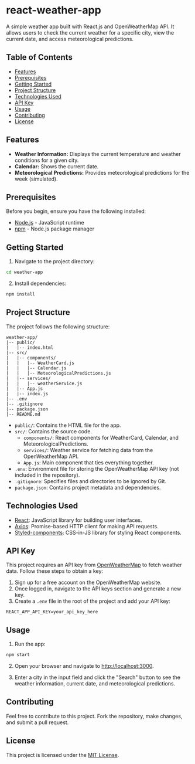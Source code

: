 # react-weather-app
A simple weather app built with React.js and OpenWeatherMap API. It allows users to check the current weather for a specific city, view the current date, and access meteorological predictions.



## Table of Contents

- [Features](#features)
- [Prerequisites](#prerequisites)
- [Getting Started](#getting-started)
- [Project Structure](#project-structure)
- [Technologies Used](#technologies-used)
- [API Key](#api-key)
- [Usage](#usage)
- [Contributing](#contributing)
- [License](#license)



## Features

- **Weather Information:** Displays the current temperature and weather conditions for a given city.
- **Calendar:** Shows the current date.
- **Meteorological Predictions:** Provides meteorological predictions for the week (simulated).



## Prerequisites

Before you begin, ensure you have the following installed:

- [Node.js](https://nodejs.org/) - JavaScript runtime
- [npm](https://www.npmjs.com/) - Node.js package manager



## Getting Started

1. Navigate to the project directory:

```bash
cd weather-app
```

2. Install dependencies:

```bash
npm install
```



## Project Structure

The project follows the following structure:

```
weather-app/
|-- public/
|   |-- index.html
|-- src/
|   |-- components/
|   |   |-- WeatherCard.js
|   |   |-- Calendar.js
|   |   |-- MeteorologicalPredictions.js
|   |-- services/
|   |   |-- weatherService.js
|   |-- App.js
|   |-- index.js
|-- .env
|-- .gitignore
|-- package.json
|-- README.md
```

- `public/`: Contains the HTML file for the app.
- `src/`: Contains the source code.
  - `components/`: React components for WeatherCard, Calendar, and MeteorologicalPredictions.
  - `services/`: Weather service for fetching data from the OpenWeatherMap API.
  - `App.js`: Main component that ties everything together.
- `.env`: Environment file for storing the OpenWeatherMap API key (not included in the repository).
- `.gitignore`: Specifies files and directories to be ignored by Git.
- `package.json`: Contains project metadata and dependencies.



## Technologies Used

- [React](https://reactjs.org/): JavaScript library for building user interfaces.
- [Axios](https://axios-http.com/): Promise-based HTTP client for making API requests.
- [Styled-components](https://styled-components.com/): CSS-in-JS library for styling React components.



## API Key

This project requires an API key from [OpenWeatherMap](https://openweathermap.org/) to fetch weather data. Follow these steps to obtain a key:

1. Sign up for a free account on the OpenWeatherMap website.
2. Once logged in, navigate to the API keys section and generate a new key.
3. Create a `.env` file in the root of the project and add your API key:

```
REACT_APP_API_KEY=your_api_key_here
```



## Usage

1. Run the app:

```bash
npm start
```

2. Open your browser and navigate to <http://localhost:3000>.

3. Enter a city in the input field and click the "Search" button to see the weather information, current date, and meteorological predictions.



## Contributing

Feel free to contribute to this project. Fork the repository, make changes, and submit a pull request.



## License

This project is licensed under the [MIT License](LICENSE).
